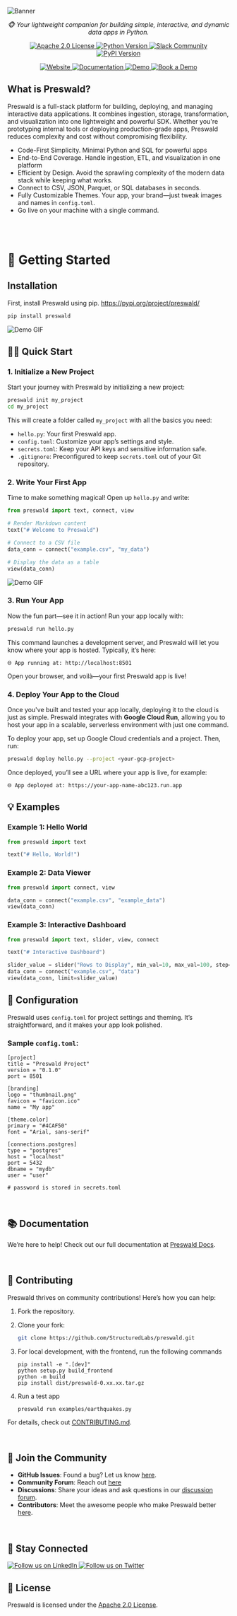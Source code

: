 ![Banner](assets/banner.png)

<p align="center">
    <em>🐵 Your lightweight companion for building simple, interactive, and dynamic data apps in Python.</em>
</p>
<p align="center">
    <a href="LICENSE">
        <img src="https://img.shields.io/badge/license-Apache%202.0-blue.svg" alt="Apache 2.0 License">
    </a>
    <a href="https://www.python.org/downloads/">
        <img src="https://img.shields.io/badge/python-3.7%2B-blue.svg" alt="Python Version">
    </a>
    <a href="https://structured-users.slack.com/join/shared_invite/zt-265ong01f-UHP6BP3FzvOmMQDIKty_JQ#/shared-invite/email">
        <img src="https://img.shields.io/badge/Slack-Join%20Community-orange" alt="Slack Community">
    </a>
    <a href="https://pypi.org/project/preswald/">
        <img src="https://img.shields.io/pypi/v/preswald" alt="PyPI Version">
    </a>
</p>

<p align="center">
<a href="https://preswald.com" target="_blank">
<img src="https://img.shields.io/badge/Landing%20Page-Visit-blue?style=for-the-badge" alt="Website">
</a>
<a href="https://docs.preswald.com" target="_blank">
<img src="https://img.shields.io/badge/Documentation-Read-green?style=for-the-badge" alt="Documentation">
</a>
<a href="https://demo.preswald.com" target="_blank">
<img src="https://img.shields.io/badge/Demo-Try-orange?style=for-the-badge" alt="Demo">
</a>
<a href="https://cal.com/structured" target="_blank">
<img src="https://img.shields.io/badge/Book%20a%20Demo-Schedule-red?style=for-the-badge" alt="Book a Demo">
</a>
</p>


## **What is Preswald?**

Preswald is a full-stack platform for building, deploying, and managing interactive data applications. It combines ingestion, storage, transformation, and visualization into one lightweight and powerful SDK. Whether you're prototyping internal tools or deploying production-grade apps, Preswald reduces complexity and cost without compromising flexibility.

- Code-First Simplicity. Minimal Python and SQL for powerful apps
- End-to-End Coverage. Handle ingestion, ETL, and visualization in one platform
- Efficient by Design. Avoid the sprawling complexity of the modern data stack while keeping what works.
- Connect to CSV, JSON, Parquet, or SQL databases in seconds.
- Fully Customizable Themes. Your app, your brand—just tweak images and names in `config.toml`.
- Go live on your machine with a single command.

<br>

<br>

# **🚀 Getting Started**

## **Installation**

First, install Preswald using pip. https://pypi.org/project/preswald/ 

```bash
pip install preswald
```

![Demo GIF](assets/demo1.gif)

## **👩‍💻 Quick Start**

### **1. Initialize a New Project**

Start your journey with Preswald by initializing a new project:

```bash
preswald init my_project
cd my_project
```

This will create a folder called `my_project` with all the basics you need:

- `hello.py`: Your first Preswald app.
- `config.toml`: Customize your app’s settings and style.
- `secrets.toml`: Keep your API keys and sensitive information safe.
- `.gitignore`: Preconfigured to keep `secrets.toml` out of your Git repository.


### **2. Write Your First App**

Time to make something magical! Open up `hello.py` and write:

```python
from preswald import text, connect, view

# Render Markdown content
text("# Welcome to Preswald")

# Connect to a CSV file
data_conn = connect("example.csv", "my_data")

# Display the data as a table
view(data_conn)
```
![Demo GIF](assets/demo2.gif)


### **3. Run Your App**

Now the fun part—see it in action! Run your app locally with:

```bash
preswald run hello.py
```

This command launches a development server, and Preswald will let you know where your app is hosted. Typically, it’s here:

```
🌐 App running at: http://localhost:8501
```

Open your browser, and voilà—your first Preswald app is live!

### **4. Deploy Your App to the Cloud**

Once you've built and tested your app locally, deploying it to the cloud is just as simple. Preswald integrates with **Google Cloud Run**, allowing you to host your app in a scalable, serverless environment with just one command.

To deploy your app, set up Google Cloud credentials and a project. Then, run:

```bash
preswald deploy hello.py --project <your-gcp-project>
```

Once deployed, you’ll see a URL where your app is live, for example:

```
🌐 App deployed at: https://your-app-name-abc123.run.app
```

## **💡 Examples**

### **Example 1: Hello World**

```python
from preswald import text

text("# Hello, World!")
```

### **Example 2: Data Viewer**

```python
from preswald import connect, view

data_conn = connect("example.csv", "example_data")
view(data_conn)
```

### **Example 3: Interactive Dashboard**

```python
from preswald import text, slider, view, connect

text("# Interactive Dashboard")

slider_value = slider("Rows to Display", min_val=10, max_val=100, step=10, default=50)
data_conn = connect("example.csv", "data")
view(data_conn, limit=slider_value)
```

## **🔧 Configuration**

Preswald uses `config.toml` for project settings and theming. It’s straightforward, and it makes your app look polished.

### **Sample `config.toml`:**

```
[project]
title = "Preswald Project"
version = "0.1.0"
port = 8501

[branding]
logo = "thumbnail.png"
favicon = "favicon.ico"
name = "My app"

[theme.color]
primary = "#4CAF50"
font = "Arial, sans-serif"

[connections.postgres]
type = "postgres"
host = "localhost"
port = 5432
dbname = "mydb"
user = "user"

# password is stored in secrets.toml
```

<br>

## **📚 Documentation**

We’re here to help! Check out our full documentation at [Preswald Docs](https://docs.preswald.com/).

<br>

## **🤝 Contributing**

Preswald thrives on community contributions! Here’s how you can help:

1. Fork the repository.
2. Clone your fork:
   ```bash
   git clone https://github.com/StructuredLabs/preswald.git
   ```
3. For local development, with the frontend, run the following commands

   ```
   pip install -e ".[dev]"
   python setup.py build_frontend
   python -m build
   pip install dist/preswald-0.xx.xx.tar.gz
   ```

4. Run a test app
   ```
   preswald run examples/earthquakes.py
   ```


For details, check out [CONTRIBUTING.md](CONTRIBUTING.md).


<br>

## **🎉 Join the Community**

- **GitHub Issues**: Found a bug? Let us know [here](https://github.com/StructuredLabs/preswald/issues).
- **Community Forum**: Reach out [here](https://structured-users.slack.com/join/shared_invite/zt-265ong01f-UHP6BP3FzvOmMQDIKty_JQ#/shared-invite/email)
- **Discussions**: Share your ideas and ask questions in our [discussion forum](https://github.com/StructuredLabs/preswald/discussions).
- **Contributors**: Meet the awesome people who make Preswald better [here](https://github.com/StructuredLabs/preswald/graphs/contributors).


<br>

## **📢 Stay Connected**

<p>
    <a href="https://www.linkedin.com/company/structuredlabs/" target="_blank">
        <img src="https://img.shields.io/badge/Follow%20Us-LinkedIn-blue?style=for-the-badge&logo=linkedin" alt="Follow us on LinkedIn">
    </a>
    <a href="https://x.com/StructuredLabs" target="_blank">
        <img src="https://img.shields.io/badge/Follow%20Us-Twitter-1DA1F2?style=for-the-badge&logo=twitter" alt="Follow us on Twitter">
    </a>
</p>


## **📄 License**

Preswald is licensed under the [Apache 2.0 License](LICENSE).

